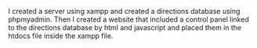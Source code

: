 I created a server using xampp and created a directions database using phpmyadmin. Then I created a website that included a control panel linked to the directions database by html and javascript and placed them in the htdocs file inside the xampp file.
